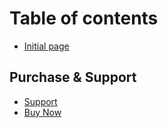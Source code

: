 # Table of contents

* [Initial page](README.md)

## Purchase & Support

* [Support](https://support.varunsridharan.in)
* [Buy Now](https://codecanyon.net)


